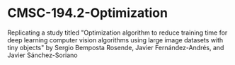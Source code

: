 # CMSC-194.2-Optimization
Replicating a study titled "Optimization algorithm to reduce training time for deep learning computer vision algorithms using large image datasets with tiny objects" by Sergio Bemposta Rosende, Javier Fernández-Andrés, and Javier Sánchez-Soriano
